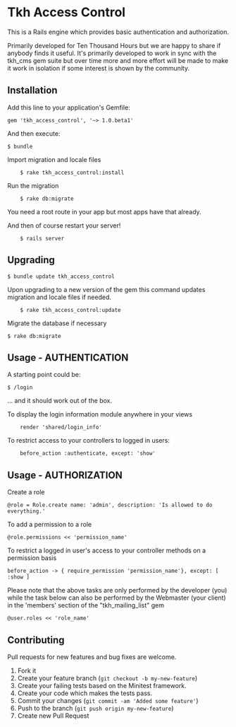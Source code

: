 # Tkh Access Control

This is a Rails engine which provides basic authentication and authorization.

Primarily developed for Ten Thousand Hours but we are happy to share if anybody finds it useful.  It's primarily developed to work in sync with the tkh_cms gem suite but over time more and more effort will be made to make it work in isolation if some interest is shown by the community.


## Installation

Add this line to your application's Gemfile:

    gem 'tkh_access_control', '~> 1.0.beta1'

And then execute:

    $ bundle

Import migration and locale files

		$ rake tkh_access_control:install

Run the migration

		$ rake db:migrate

You need a root route in your app but most apps have that already.

And then of course restart your server!

		$ rails server


## Upgrading

    $ bundle update tkh_access_control

Upon upgrading to a new version of the gem this command updates migration and locale files if needed.

		$ rake tkh_access_control:update

Migrate the database if necessary

    $ rake db:migrate


## Usage - AUTHENTICATION


A starting point could be:

    $ /login

... and it should work out of the box.

To display the login information module anywhere in your views

		render 'shared/login_info'

To restrict access to your controllers to logged in users:

		before_action :authenticate, except: 'show'


## Usage - AUTHORIZATION

Create a role

    @role = Role.create name: 'admin', description: 'Is allowed to do everything.'

To add a permission to a role

    @role.permissions << 'permission_name'

To restrict a logged in user's access to your controller methods on a permission basis

    before_action -> { require_permission 'permission_name'}, except: [ :show ]

Please note that the above tasks are only performed by the developer (you) while the task below can also be performed by the Webmaster (your client) in the 'members' section of the "tkh_mailing_list" gem

    @user.roles << 'role_name'


## Contributing

Pull requests for new features and bug fixes are welcome.

1. Fork it
2. Create your feature branch (`git checkout -b my-new-feature`)
3. Create your failing tests based on the Minitest framework.
4. Create your code which makes the tests pass.
5. Commit your changes (`git commit -am 'Added some feature'`)
6. Push to the branch (`git push origin my-new-feature`)
7. Create new Pull Request
